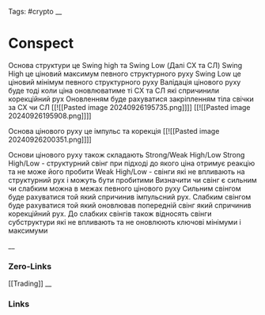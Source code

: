 Tags: #crypto 
__
# Conspect

Основа структури це Swing high та Swing Low (Далі СХ та СЛ)
	Swing High це ціновий максимум певного структурного руху
	Swing Low це ціновий мінімум певного структурного руху
Валідація цінового руху буде тоді коли ціна оновлюватиме ті СХ та СЛ які спричинили корекційний рух
	Оновленням буде рахуватися закріпленням тіла свічки за СХ чи СЛ
[[![[Pasted image 20240926195735.png]]]]
[[![[Pasted image 20240926195908.png]]]]

Основа цінового руху це імпульс та корекція 
[[![[Pasted image 20240926200351.png]]]]

Основи цінового руху також складають Strong/Weak High/Low
	Strong High/Low - структурний свінг при підході до якого ціна отримує реакцію та не може його пробити
	Weak High/Low - свінги які не впливають на структурний рух і можуть бути пробитими
	Визначити чи свінг є сильним чи слабким можна в межах певного цінового руху
		 Сильним свінгом буде рахуватися той який спричинив імпульсний рух.
		Слабким свінгом буде рахуватися той який оновлював попередній свінг який спричинив корекційний рух.
			До слабких свінгів також відносять свінги субструктури які не впливають та не оновлюють ключові мінімуми і максимуми

__
### Zero-Links

[[Trading]]
__
### Links
